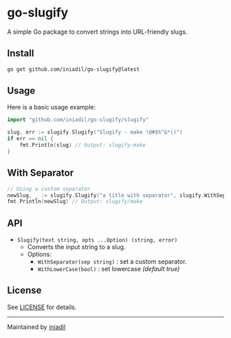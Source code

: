 # go-slugify

A simple Go package to convert strings into URL-friendly slugs.

## Install

```bash
go get github.com/iniadil/go-slugify@latest
```

## Usage

Here is a basic usage example:

```go
import "github.com/iniadil/go-slugify/slugify"

slug, err := slugify.Slugify("Slugify - make !@#$%^&*()")
if err == nil {
	fmt.Println(slug) // Output: slugify-make
}
```

## With Separator
```go
// Using a custom separator
newSlug, _ := slugify.Slugify("a title with separator", slugify.WithSeparator("/"))
fmt.Println(newSlug) // Output: slugify/make
```

## API

- `Slugify(text string, opts ...Option) (string, error)`
    - Converts the input string to a slug.
    - Options:
        - `WithSeparator(sep string)` : set a custom separator.
        - `WithLowerCase(bool)` : set lowercase _(default true)_

## License

See [LICENSE](LICENSE) for details.

---
Maintained by [iniadil](https://github.com/iniadil)
